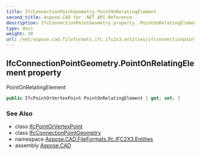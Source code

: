 ```yaml
---
title: IfcConnectionPointGeometry.PointOnRelatingElement
second_title: Aspose.CAD for .NET API Reference
description: IfcConnectionPointGeometry property. PointOnRelatingElement
type: docs
weight: 30
url: /net/aspose.cad.fileformats.ifc.ifc2x3.entities/ifcconnectionpointgeometry/pointonrelatingelement/
---
```

## IfcConnectionPointGeometry.PointOnRelatingElement property

PointOnRelatingElement

```csharp
public IfcPointOrVertexPoint PointOnRelatingElement { get; set; }
```

### See Also

* class [IfcPointOrVertexPoint](../../../aspose.cad.fileformats.ifc.ifc2x3.types/ifcpointorvertexpoint/)
* class [IfcConnectionPointGeometry](../)
* namespace [Aspose.CAD.FileFormats.Ifc.IFC2X3.Entities](../../ifcconnectionpointgeometry/)
* assembly [Aspose.CAD](../../../)


